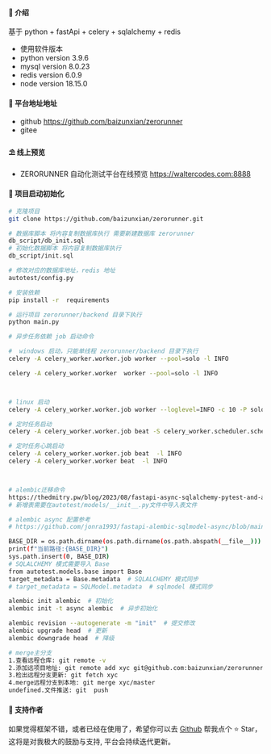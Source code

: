 
#### 🌈 介绍

基于 python + fastApi + celery + sqlalchemy + redis

- 使用软件版本
- python version 3.9.6
- mysql version 8.0.23
- redis version 6.0.9
- node version 18.15.0

#### 💒 平台地址地址
- github 
https://github.com/baizunxian/zerorunner
- gitee

#### ⛱️ 线上预览

- ZERORUNNER 自动化测试平台在线预览 <a href="https://waltercodes.com:8888" target="_blank">https://waltercodes.com:8888</a>


#### 🚧 项目启动初始化

```bash
# 克隆项目
git clone https://github.com/baizunxian/zerorunner.git

# 数据库脚本 将内容复制数据库执行 需要新建数据库 zerorunner
db_script/db_init.sql
# 初始化数据脚本 将内容复制数据库执行 
db_script/init.sql  

# 修改对应的数据库地址，redis 地址
autotest/config.py

# 安装依赖
pip install -r  requirements

# 运行项目 zerorunner/backend 目录下执行
python main.py

# 异步任务依赖 job 启动命令

#  windows 启动，只能单线程 zerorunner/backend 目录下执行
celery -A celery_worker.worker.job worker --pool=solo -l INFO 

celery -A celery_worker.worker  worker --pool=solo -l INFO 



# linux 启动
celery -A celery_worker.worker.job worker --loglevel=INFO -c 10 -P solo -n zerorunner-job-worker

# 定时任务启动
celery -A celery_worker.worker.job beat -S celery_worker.scheduler.schedulers:DatabaseScheduler -l INFO

# 定时任务心跳启动
celery -A celery_worker.worker.job beat  -l INFO 
celery -A celery_worker.worker beat  -l INFO 



# alembic迁移命令
https://thedmitry.pw/blog/2023/08/fastapi-async-sqlalchemy-pytest-and-alembic/
# 新增表需要在autotest/models/__init__.py文件中导入表文件

# alembic async 配置参考
# https://github.com/jonra1993/fastapi-alembic-sqlmodel-async/blob/main/backend/app/alembic/env.py

BASE_DIR = os.path.dirname(os.path.dirname(os.path.abspath(__file__)))
print(f"当前路径:{BASE_DIR}")
sys.path.insert(0, BASE_DIR)
# SQLALCHEMY 模式需要导入 Base
from autotest.models.base import Base
target_metadata = Base.metadata  # SQLALCHEMY 模式同步
# target_metadata = SQLModel.metadata  # sqlmodel 模式同步

alembic init alembic  # 初始化
alembic init -t async alembic  # 异步初始化

alembic revision --autogenerate -m "init"  # 提交修改
alembic upgrade head  # 更新
alembic downgrade head  # 降级

# merge主分支
1.查看远程仓库: git remote -v 
2.添加远项目地址: git remote add xyc git@github.com:baizunxian/zerorunner.git
3.检出远程分支更新: git fetch xyc  
4.merge远程分支到本地: git merge xyc/master
undefined.文件推送: git  push

```
#### 💌 支持作者

如果觉得框架不错，或者已经在使用了，希望你可以去 <a target="_blank" href="https://github.com/baizunxian/zerorunner">Github</a> 帮我点个 ⭐ Star，这将是对我极大的鼓励与支持, 平台会持续迭代更新。
